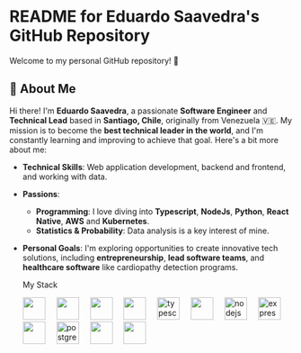 # README for Eduardo Saavedra's GitHub Repository

Welcome to my personal GitHub repository! 🚀

## 👋 About Me

Hi there! I'm **Eduardo Saavedra**, a passionate **Software Engineer** and **Technical Lead** based in **Santiago, Chile**, originally from Venezuela 🇻🇪. My mission is to become the **best technical leader in the world**, and I'm constantly learning and improving to achieve that goal. Here's a bit more about me:

- **Technical Skills**: Web application development, backend and frontend, and working with data.  
- **Passions**:  
  - **Programming**: I love diving into **Typescript**, **NodeJs**, **Python**, **React Native**, **AWS** and **Kubernetes**.  
  - **Statistics & Probability**: Data analysis is a key interest of mine.   
- **Personal Goals**: I'm exploring opportunities to create innovative tech solutions, including **entrepreneurship**, **lead software teams**, and **healthcare software** like cardiopathy detection programs.

  My Stack

  <div align="left">
  <!-- Front-end Technologies -->
  
  <img src="https://cdn.jsdelivr.net/gh/devicons/devicon@latest/icons/linux/linux-original.svg" height="40" />
  <img width="12" />
  <img src="https://cdn.jsdelivr.net/gh/devicons/devicon@latest/icons/terraform/terraform-original.svg" height="40" />
  <img width="12" />
  <img src="https://cdn.jsdelivr.net/gh/devicons/devicon@latest/icons/python/python-original.svg" height="40" />
  <img width="12" />      
  <img src="https://cdn.jsdelivr.net/gh/devicons/devicon@latest/icons/react/react-original-wordmark.svg" height="40"/>
  <img width="12" />
  <img src="https://cdn.jsdelivr.net/gh/devicons/devicon/icons/typescript/typescript-original.svg" height="40" alt="typescript logo" />
  <img width="12" />

  <!-- Back-end Technologies -->
  <img src="https://cdn.jsdelivr.net/gh/devicons/devicon@latest/icons/amazonwebservices/amazonwebservices-original-wordmark.svg" height="40"/>
  <img width="12" />       
  <img src="https://cdn.jsdelivr.net/gh/devicons/devicon/icons/nodejs/nodejs-original.svg" height="40" alt="nodejs logo" />
  <img width="12" />
  <img src="https://cdn.jsdelivr.net/gh/devicons/devicon/icons/express/express-original.svg" height="40" alt="express logo" />
  <img width="12" />
  <img src="https://cdn.jsdelivr.net/gh/devicons/devicon@latest/icons/nestjs/nestjs-original.svg" height="40"/>
  <img width="12" />     
  <img src="https://cdn.jsdelivr.net/gh/devicons/devicon/icons/postgresql/postgresql-original.svg" height="40" alt="postgresql logo" />
  <img width="12" />
  <img src="https://cdn.jsdelivr.net/gh/devicons/devicon@latest/icons/django/django-plain.svg" height="40" />     
  <img width="12" />
  <img src="https://cdn.jsdelivr.net/gh/devicons/devicon@latest/icons/fastapi/fastapi-original.svg" height="40" />
  <img width="12" />
</div>
<!--
**eduar766/eduar766** is a ✨ _special_ ✨ repository because its `README.md` (this file) appears on your GitHub profile.

Here are some ideas to get you started:

- 🔭 I’m currently working on ...
- 🌱 I’m currently learning ...
- 👯 I’m looking to collaborate on ...
- 🤔 I’m looking for help with ...
- 💬 Ask me about ...
- 📫 How to reach me: ...
- 😄 Pronouns: ...
- ⚡ Fun fact: ...
-->
